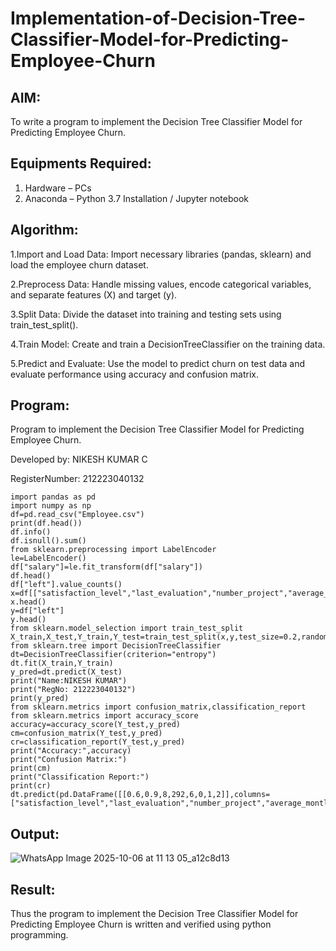 # Implementation-of-Decision-Tree-Classifier-Model-for-Predicting-Employee-Churn

## AIM:
To write a program to implement the Decision Tree Classifier Model for Predicting Employee Churn.

## Equipments Required:
1. Hardware – PCs
2. Anaconda – Python 3.7 Installation / Jupyter notebook

## Algorithm:
1.Import and Load Data: Import necessary libraries (pandas, sklearn) and load the employee churn dataset.

2.Preprocess Data: Handle missing values, encode categorical variables, and separate features (X) and target (y).

3.Split Data: Divide the dataset into training and testing sets using train_test_split().

4.Train Model: Create and train a DecisionTreeClassifier on the training data.

5.Predict and Evaluate: Use the model to predict churn on test data and evaluate performance using accuracy and confusion matrix.

## Program:

Program to implement the Decision Tree Classifier Model for Predicting Employee Churn.

Developed by: NIKESH KUMAR C

RegisterNumber: 212223040132
```
import pandas as pd 
import numpy as np
df=pd.read_csv("Employee.csv")
print(df.head())
df.info()
df.isnull().sum()
from sklearn.preprocessing import LabelEncoder
le=LabelEncoder()
df["salary"]=le.fit_transform(df["salary"])
df.head()
df["left"].value_counts()
x=df[["satisfaction_level","last_evaluation","number_project","average_montly_hours","time_spend_company","Work_accident","promotion_last_5years","salary"]]
x.head()
y=df["left"]
y.head()
from sklearn.model_selection import train_test_split
X_train,X_test,Y_train,Y_test=train_test_split(x,y,test_size=0.2,random_state=100)
from sklearn.tree import DecisionTreeClassifier
dt=DecisionTreeClassifier(criterion="entropy")
dt.fit(X_train,Y_train)
y_pred=dt.predict(X_test)
print("Name:NIKESH KUMAR")
print("RegNo: 212223040132")
print(y_pred)
from sklearn.metrics import confusion_matrix,classification_report
from sklearn.metrics import accuracy_score
accuracy=accuracy_score(Y_test,y_pred)
cm=confusion_matrix(Y_test,y_pred)
cr=classification_report(Y_test,y_pred)
print("Accuracy:",accuracy)
print("Confusion Matrix:")
print(cm)
print("Classification Report:")
print(cr)
dt.predict(pd.DataFrame([[0.6,0.9,8,292,6,0,1,2]],columns=["satisfaction_level","last_evaluation","number_project","average_montly_hours","time_spend_company","Work_accident","promotion_last_5years","salary"]))
```

## Output:
![WhatsApp Image 2025-10-06 at 11 13 05_a12c8d13](https://github.com/user-attachments/assets/0d4f95e5-4442-475b-9b4c-7d7266945629)



## Result:
Thus the program to implement the  Decision Tree Classifier Model for Predicting Employee Churn is written and verified using python programming.
